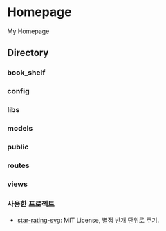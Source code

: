 # Homepage
My Homepage

## Directory
### book_shelf
### config
### libs
### models
### public
### routes
### views

### 사용한 프로젝트
 * [star-rating-svg](https://github.com/nashio/star-rating-svg): MIT License, 별점 반개 단위로 주기.
